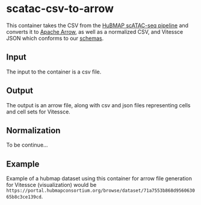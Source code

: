 # scatac-csv-to-arrow

This container takes the CSV from the [HuBMAP scATAC-seq pipeline](https://github.com/hubmapconsortium/sc-atac-seq-pipeline) and converts it to [Apache Arrow](https://arrow.apache.org/), as well as a normalized CSV, and Vitessce JSON which conforms to our [schemas](https://github.com/hubmapconsortium/vitessce/tree/master/src/schemas).

## Input
The input to the container is a csv file.

## Output
The output is an arrow file, along with csv and json files representing cells and cell sets for Vitessce.

## Normalization
To be continue...

## Example 
Example of a hubmap dataset using this container for arrow file generation for Vitessce (visualization) would be
 `https://portal.hubmapconsortium.org/browse/dataset/71a7553b868d956063065b8c3ce139cd`.
